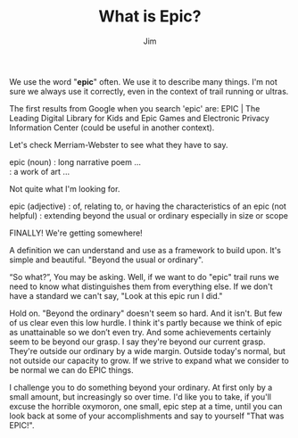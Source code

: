 ﻿---
title: What is Epic?
author: Jim
pubDate: 2023-06-01
category: Racing
description: this is a short description of the post which can be used in the card.
tags:
  - newsletter
  - blog
draft: false
---
We use the word "**epic**" often. We use it to describe many things. I'm not sure we always use it correctly, even in the context of trail running or ultras.


The first results from Google when you search 'epic' are:
EPIC | The Leading Digital Library for Kids
and
Epic Games
and
Electronic Privacy Information Center (could be useful in another context).


Let's check Merriam-Webster to see what they have to say.


epic (noun)
:  long narrative poem ...  
: a work of art ...


Not quite what I'm looking for.


epic (adjective)
: of, relating to, or having the characteristics of an epic (not helpful)
: extending beyond the usual or ordinary especially in size or scope


FINALLY! We're getting somewhere!


A definition we can understand and use as a framework to build upon. It's simple and beautiful. "Beyond the usual or ordinary".


“So what?”, You may be asking. Well, if we want to do "epic" trail runs we need to know what distinguishes them from everything else. If we don't have a standard we can't say, "Look at this epic run I did."


Hold on. "Beyond the ordinary" doesn't seem so hard. And it isn't. But few of us clear even this low hurdle. I think it's partly because we think of epic as unattainable so we don’t even try. And some achievements certainly seem to be beyond our grasp. I say they're beyond our current grasp. They're outside our ordinary by a wide margin. Outside today's normal, but not outside our capacity to grow. If we strive to expand what we consider to be normal we can do EPIC things.


I challenge you to do something beyond your ordinary. At first only by a small amount, but increasingly so over time. I'd like you to take, if you'll excuse the horrible oxymoron, one small, epic step at a time, until you can look back at some of your accomplishments and say to yourself "That was EPIC!".